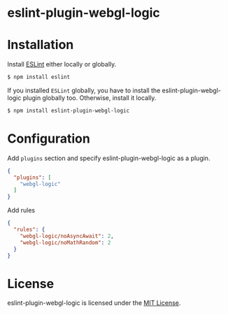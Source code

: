 # eslint-plugin-webgl-logic

# Installation

Install [ESLint](https://www.github.com/eslint/eslint) either locally or globally.

```sh
$ npm install eslint
```

If you installed `ESLint` globally, you have to install the eslint-plugin-webgl-logic plugin globally too. Otherwise, install it locally.

```sh
$ npm install eslint-plugin-webgl-logic
```

# Configuration

Add `plugins` section and specify eslint-plugin-webgl-logic as a plugin.

```json
{
  "plugins": [
    "webgl-logic"
  ]
}
```

Add rules

```json
{
  "rules": {
    "webgl-logic/noAsyncAwait": 2,
    "webgl-logic/noMathRandom": 2
  }
}
```

# License

eslint-plugin-webgl-logic is licensed under the [MIT License](http://www.opensource.org/licenses/mit-license.php).
